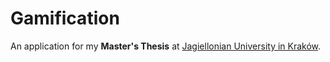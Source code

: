 # Gamification

An application for my **Master's Thesis** at [Jagiellonian University in Kraków](http://www.matinf.uj.edu.pl/en_GB/).
